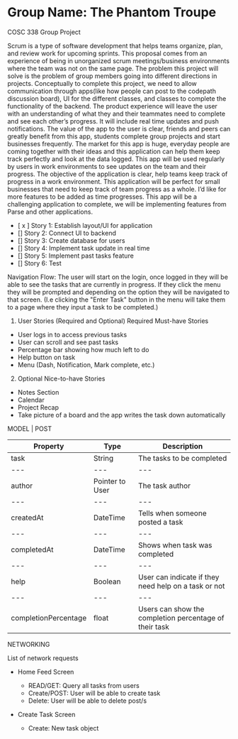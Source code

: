 # Group Name: The Phantom Troupe 
COSC 338 Group Project

Scrum is a type of software development that helps teams organize, plan, and review work for upcoming sprints. This proposal comes from an experience of being in unorganized scrum meetings/business environments where the team was not on the same page. The problem this project will solve is the problem of group members going into different directions in projects.
	Conceptually to complete this project, we need to allow communication through apps(like how people can post to the codepath discussion board), UI for the different classes, and classes to complete the functionality of the backend.
	The product experience will leave the user with an understanding of what they and their teammates need to complete and see each other’s progress. It will include real time updates and push notifications. The value of the app to the user is clear, friends and peers can greatly benefit from this app, students complete group projects and start businesses frequently. The market for this app is huge, everyday people are coming together with their ideas and this application can help them keep track perfectly and look at the data logged. This app will be used regularly by users in work environments to see updates on the team and their progress. The objective of the application is clear, help teams keep track of progress in a work environment. This application will be perfect for small businesses that need to keep track of team progress as a whole. I’d like for more features to be added as time progresses. This app will be a challenging application to complete, we will be implementing features from Parse and other applications.
	
- [ x ] Story 1: Establish layout/UI for application
- [] Story 2: Connect UI to backend
- [] Story 3: Create database for users 
- [] Story 4: Implement task update in real time
- [] Story 5: Implement past tasks feature 
- [] Story 6: Test

Navigation Flow: The user will start on the login, once logged in they will be able to see the tasks that are currently in progress. If they click the menu they will be prompted and depending on the option they will be navigated to that screen. (I.e clicking the "Enter Task" button in the menu will take them to a page where they input a task to be completed.)
	


1. User Stories (Required and Optional)
Required Must-have Stories

* User logs in to access previous tasks
* User can scroll and see past tasks
* Percentage bar showing how much left to do
* Help button on task
* Menu (Dash, Notification, Mark complete, etc.)
2. Optional Nice-to-have Stories

* Notes Section 
* Calendar
* Project Recap
* Take picture of a board and the app writes the task down automatically 

MODEL | POST

| Property | Type | Description |
| --- | --- | --- |
| task | String | The tasks to be completed |
| --- | --- | --- |
| author | Pointer to User | The task author |
| --- | --- | --- |
| createdAt | DateTime | Tells when someone posted a task |
| --- | --- | --- |
| completedAt | DateTime | Shows when task was completed |
| --- | --- | --- |
| help | Boolean| User can indicate if they need help on a task or not |
| --- | --- | --- |
| completionPercentage | float| Users can show the completion percentage of their task |
		
NETWORKING

List of network requests
* Home Feed Screen
	* READ/GET: Query all tasks from users
	* Create/POST: User will be able to create task
	* Delete: User will be able to delete post/s

* Create Task Screen
	* Create: New task object
